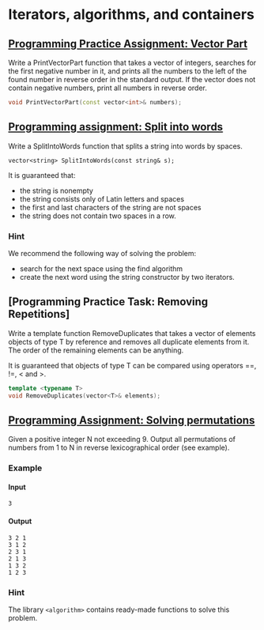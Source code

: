 # Iterators, algorithms, and containers

## [Programming Practice Assignment: Vector Part](1_vector_part)

Write a PrintVectorPart function that takes a vector of integers, searches for the first negative number in it, and prints all the numbers to the left of the found number in reverse order in the standard output. If the vector does not contain negative numbers, print all numbers in reverse order.

```cpp
void PrintVectorPart(const vector<int>& numbers);
```

## [Programming assignment: Split into words](2_split_into_words)

Write a SplitIntoWords function that splits a string into words by spaces.

```cpp.
vector<string> SplitIntoWords(const string& s);
```

It is guaranteed that:

* the string is nonempty
* the string consists only of Latin letters and spaces
* the first and last characters of the string are not spaces
* the string does not contain two spaces in a row.

### Hint

We recommend the following way of solving the problem:

* search for the next space using the find algorithm
* create the next word using the string constructor by two iterators.

## [Programming Practice Task: Removing Repetitions]

Write a template function RemoveDuplicates that takes a vector of elements objects of type T by reference and removes all duplicate elements from it. The order of the remaining elements can be anything.

It is guaranteed that objects of type T can be compared using operators ==, !=, < and >.

```cpp
template <typename T>
void RemoveDuplicates(vector<T>& elements);
```

## [Programming Assignment: Solving permutations]()

Given a positive integer N not exceeding 9. Output all permutations of numbers from 1 to N in reverse lexicographical order (see example).

### Example

#### Input

```commandline
3
```

#### Output

```commandline
3 2 1
3 1 2
2 3 1
2 1 3
1 3 2
1 2 3
```

### Hint

The library ```<algorithm>``` contains ready-made functions to solve this problem.
